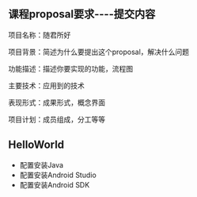 ##  课程proposal要求----提交内容

项目名称：随君所好

项目背景：简述为什么要提出这个proposal，解决什么问题

功能描述：描述你要实现的功能，流程图

主要技术：应用到的技术

表现形式：成果形式，概念界面

项目计划：成员组成，分工等等

## HelloWorld

+ 配置安装Java
+ 配置安装Android Studio
+ 配置安装Android SDK